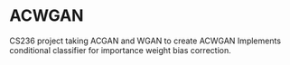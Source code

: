 # ACWGAN

  
CS236 project taking ACGAN and WGAN to create ACWGAN
Implements conditional classifier for importance weight bias correction.

